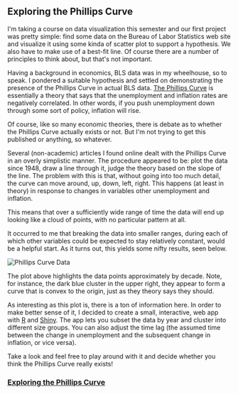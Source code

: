 ## Exploring the Phillips Curve

I'm taking a course on data visualization this semester and our first project
was pretty simple: find some data on the Bureau of Labor Statistics web site and
visualize it using some kinda of scatter plot to support a hypothesis. We also
have to make use of a best-fit line. Of course there are a number of principles
to think about, but that's not important.

Having a background in economics, BLS data was in my wheelhouse, so to speak. I
pondered a suitable hypothesis and settled on demonstrating the presence of the
Phillips Curve in actual BLS data. [The
Phillips Curve](https://en.wikipedia.org/wiki/Phillips_curve) is essentially a
theory that says that the unemployment and inflation rates are negatively
correlated.  In other words, if you push unemployment down through some sort of
policy, inflation will rise.

Of course, like so many economic theories, there is debate as to whether the
Phillips Curve actually exists or not. But I'm not trying to get this published
or anything, so whatever.

Several (non-academic) articles I found online dealt with the Phillips Curve in
an overly simplistic manner. The procedure appeared to be: plot the data since
1948, draw a line through it, judge the theory based on the slope of the line.
The problem with this is that, without going into too much detail, the curve can
move around, up, down, left, right. This happens (at least in theory) in
response to changes in variables other unemployment and inflation.

This means that over a sufficiently wide range of time the data will end up
looking like a cloud of points, with no particular pattern at all.

It occurred to me that breaking the data into smaller ranges, during each of
which other variables could be expected to stay relatively constant, would be
a helpful start. As it turns out, this yields some nifty results, seen below.

![Phillips Curve Data](img/phillips/plot.png)

The plot above highlights the data points approximately by decade. Note, for
instance, the dark blue cluster in the upper right, they appear to form a curve
that is convex to the origin, just as they theory says they should.

As interesting as this plot is, there is a ton of information here. In order to
make better sense of it, I decided to create a small, interactive, web app with
[R](http://r-project.org) and [Shiny](http://www.rstudio.com/shiny/). The app
lets you subset the data by year and cluster into different size groups. You can
also adjust the time lag (the assumed time between the change in unemployment
and the subsequent change in inflation, or vice versa).

Take a look and feel free to play around with it and decide whether you think
the Phillips Curve really exists!

### [Exploring the Phillips Curve](http://lesica.com:3838/george/phillips/)
